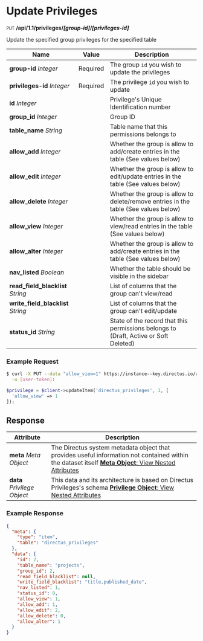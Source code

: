 # Update Privileges

<span class="request">`PUT` **/api/1.1/privileges/_[group-id]_/_[privileges-id]_**</span>

<span class="description">Update the specified group privileges for the specified table</span>

<span class="arguments">Name</span> | Value | Description
------------------ | ----- | -----------
**group-id** _Integer_  |  <span class="required">Required</span>  |  The group `id` you wish to update the privileges
**privileges-id** _Integer_  |  <span class="required">Required</span>  |  The privilege `id` you wish to update
**id** _Integer_            |  | Privilege's Unique Identification number
**group_id** _Integer_              |  | Group ID
**table_name** _String_            |   | Table name that this permissions belongs to
**allow_add** _Integer_            |   | Whether the group is allow to add/create entries in the table (See values below)
**allow_edit** _Integer_           |   | Whether the group is allow to edit/update entries in the table (See values below)
**allow_delete** _Integer_        |    | Whether the group is allow to delete/remove entries in the table (See values below)
**allow_view** _Integer_           |   | Whether the group is allow to view/read entries in the table (See values below)
**allow_alter** _Integer_         |    | Whether the group is allow to add/create entries in the table (See values below)
**nav_listed** _Boolean_           |   | Whether the table should be visible in the sidebar
**read_field_blacklist** _String_   |  | List of columns that the group can't view/read
**write_field_blacklist** _String_  |  | List of columns that the group can't edit/update
**status_id** _String_              |  | State of the record that this permissions belongs to (Draft, Active or Soft Deleted)

### Example Request

```bash
$ curl -X PUT --data "allow_view=1" https://instance--key.directus.io/api/1.1/privileges/1/1 \
  -u [user-token]:
```

```php
$privilege = $client->updateItem('directus_privileges', 1, [
  'allow_view' => 1
]);
```

## Response

<span class="attributes">Attribute</span> | Description
--------|------------
**meta** _Meta Object_ | The Directus system metadata object that provides useful information not contained within the dataset itself [**Meta Object**: View Nested Attributes](/overview/objects-model.md#meta-object)
<span class="custom">**data**</span> _Privilege Object_ | <span class="custom">This data and its architecture is based on Directus Privileges's schema</span> [**Privilege Object**: View Nested Attributes](/overview/objects-model.md#privilege-object)

### Example Response

```json
{
  "meta": {
    "type": "item",
    "table": "directus_privileges"
  },
  "data": {
    "id": 2,
    "table_name": "projects",
    "group_id": 2,
    "read_field_blacklist": null,
    "write_field_blacklist": "title,published_date",
    "nav_listed": 1,
    "status_id": 0,
    "allow_view": 1,
    "allow_add": 1,
    "allow_edit": 2,
    "allow_delete": 0,
    "allow_alter": 1
  }
}
```
